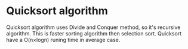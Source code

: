# Quicksort algorithm
Quicksort algorithm uses Divide and Conquer method, so it's recursive algorithm.
This is faster sorting algorithm then selection sort.
Quicksort have a O(n×logn) runing time in average case.
